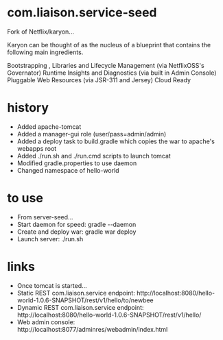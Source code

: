 com.liaison.service-seed
======

Fork of Netflix/karyon...

Karyon can be thought of as the nucleus of a blueprint that contains the following main ingredients.

Bootstrapping , Libraries and Lifecycle Management (via NetflixOSS's Governator)
Runtime Insights and Diagnostics (via built in Admin Console)
Pluggable Web Resources (via JSR-311 and Jersey)
Cloud Ready

history
=====

* Added apache-tomcat
 * Added a manager-gui role (user/pass=admin/admin)
* Added a deploy task to build.gradle which copies the war to apache's webapps root
* Added ./run.sh and ./run.cmd scripts to launch tomcat
* Modified gradle.properties to use daemon
* Changed namespace of hello-world

to use
====

* From server-seed...
 * Start daemon for speed:  gradle --daemon
 * Create and deploy war:  gradle war deploy
 * Launch server:  ./run.sh

links
====

* Once tomcat is started...
 * Static REST com.liaison.service endpoint:  http://localhost:8080/hello-world-1.0.6-SNAPSHOT/rest/v1/hello/to/newbee
 * Dynamic REST com.liaison.service endpoint:  http://localhost:8080/hello-world-1.0.6-SNAPSHOT/rest/v1/hello/
 * Web admin console:  http://localhost:8077/adminres/webadmin/index.html
